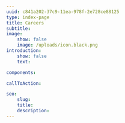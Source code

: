 ```yaml
---
uuid: c841a202-37c9-11ea-978f-2e728ce88125
type: index-page
title: Careers
subtitle:
image:
    show: false
    image: /uploads/icon.black.png
introduction:
    show: false
    text:

components:

callToAction:

seo:
    slug:
    title:
    description:
---
```

